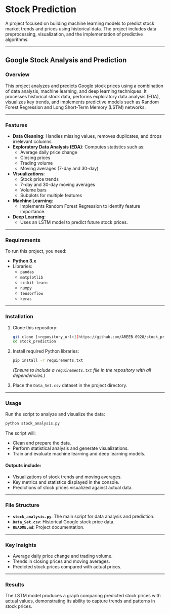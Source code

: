 # Stock Prediction

A project focused on building machine learning models to predict stock market trends and prices using historical data. The project includes data preprocessing, visualization, and the implementation of predictive algorithms.

---

## Google Stock Analysis and Prediction

### Overview
This project analyzes and predicts Google stock prices using a combination of data analysis, machine learning, and deep learning techniques. It processes historical stock data, performs exploratory data analysis (EDA), visualizes key trends, and implements predictive models such as Random Forest Regression and Long Short-Term Memory (LSTM) networks.

---

### Features
- **Data Cleaning**: Handles missing values, removes duplicates, and drops irrelevant columns.
- **Exploratory Data Analysis (EDA)**: Computes statistics such as:
  - Average daily price change
  - Closing prices
  - Trading volume
  - Moving averages (7-day and 30-day)
- **Visualizations**:
  - Stock price trends
  - 7-day and 30-day moving averages
  - Volume bars
  - Subplots for multiple features
- **Machine Learning**:
  - Implements Random Forest Regression to identify feature importance.
- **Deep Learning**:
  - Uses an LSTM model to predict future stock prices.

---

### Requirements
To run this project, you need:
- **Python 3.x**
- Libraries:
  - `pandas`
  - `matplotlib`
  - `scikit-learn`
  - `numpy`
  - `tensorflow`
  - `keras`

---

### Installation
1. Clone this repository:
   ```bash
   git clone [<repository_url>](https://github.com/AREEB-0928/stock_prediction)
   cd stock_prediction
   ```
2. Install required Python libraries:
   ```bash
   pip install -r requirements.txt
   ```
   *(Ensure to include a `requirements.txt` file in the repository with all dependencies.)*

3. Place the `Data_Set.csv` dataset in the project directory.

---

### Usage
Run the script to analyze and visualize the data:
```bash
python stock_analysis.py
```
The script will:
- Clean and prepare the data.
- Perform statistical analysis and generate visualizations.
- Train and evaluate machine learning and deep learning models.

#### Outputs include:
- Visualizations of stock trends and moving averages.
- Key metrics and statistics displayed in the console.
- Predictions of stock prices visualized against actual data.

---

### File Structure
- **`stock_analysis.py`**: The main script for data analysis and prediction.
- **`Data_Set.csv`**: Historical Google stock price data.
- **`README.md`**: Project documentation.

---

### Key Insights
- Average daily price change and trading volume.
- Trends in closing prices and moving averages.
- Predicted stock prices compared with actual prices.

---

### Results
The LSTM model produces a graph comparing predicted stock prices with actual values, demonstrating its ability to capture trends and patterns in stock prices.

